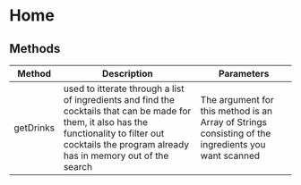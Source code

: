 # Home

## Methods

<!-- @vuese:Home:methods:start -->
|Method|Description|Parameters|
|---|---|---|
|getDrinks|used to itterate through a list of ingredients and find the cocktails that can be made for them, it also has the functionality to filter out cocktails the program already has in memory out of the search|The argument for this method is an Array of Strings consisting of the ingredients you want scanned|

<!-- @vuese:Home:methods:end -->


